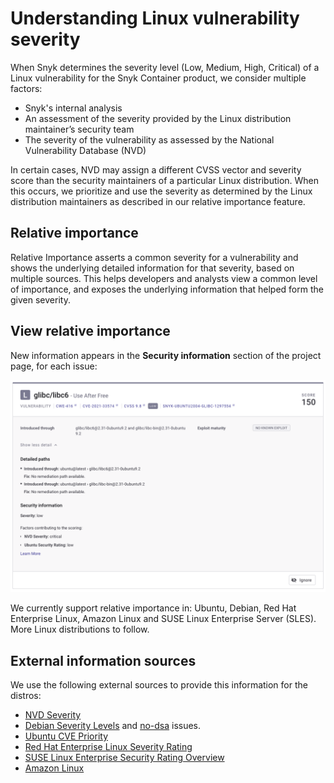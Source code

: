 # Understanding Linux vulnerability severity

When Snyk determines the severity level (Low, Medium, High, Critical) of a Linux vulnerability for the Snyk Container product, we consider multiple factors:

* Snyk's internal analysis
* An assessment of the severity provided by the Linux distribution maintainer’s security team
* The severity of the vulnerability as assessed by the National Vulnerability Database (NVD)

In certain cases, NVD may assign a different CVSS vector and severity score than the security maintainers of a particular Linux distribution. When this occurs, we prioritize and use the severity as determined by the Linux distribution maintainers as described in our relative importance feature.

## Relative importance

Relative Importance asserts a common severity for a vulnerability and shows the underlying detailed information for that severity, based on multiple sources. This helps developers and analysts view a common level of importance, and exposes the underlying information that helped form the given severity.

## View relative importance

New information appears in the **Security information** section of the project page, for each issue:

![Example for a vulnerability by Ubuntu as Low, and rated by NVD as Critical.](<../../../.gitbook/assets/image (80) (3) (1).png>)

We currently support relative importance in: Ubuntu, Debian, Red Hat Enterprise Linux, Amazon Linux and SUSE Linux Enterprise Server (SLES). More Linux distributions to follow.

## External information sources

We use the following external sources to provide this information for the distros:

* [NVD Severity](https://nvd.nist.gov/vuln)
* [Debian Severity Levels](https://security-team.debian.org/security\_tracker.html#severity-levels) and [no-dsa](https://security-team.debian.org/security\_tracker.html#issues-not-warranting-a-security-advisory) issues.
* [Ubuntu CVE Priority](https://people.canonical.com/\~ubuntu-security/priority.html)
* [Red Hat Enterprise Linux Severity Rating](https://access.redhat.com/security/updates/classification)
* [SUSE Linux Enterprise Security Rating Overview](https://www.suse.com/support/security/rating/)
* [Amazon Linux](https://alas.aws.amazon.com/alas2.html)
